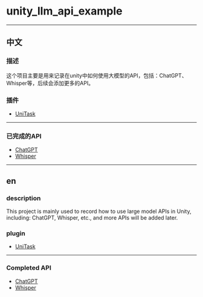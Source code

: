 # unity_llm_api_example

---   
## 中文
### 描述
这个项目主要是用来记录在unity中如何使用大模型的API，包括：ChatGPT、Whisper等，后续会添加更多的API。

### 插件
- [UniTask](https://github.com/Cysharp/UniTask.git)

--- 

### 已完成的API
- [ChatGPT](https://github.com/benjonc/unity_llm_api_example/blob/master/Assets/Examples/ChatGPT/README.md)   
- [Whisper](https://github.com/benjonc/unity_llm_api_example/blob/master/Assets/Examples/Whisper/README.md)   

---

## en
### description
This project is mainly used to record how to use large model APIs in Unity, including: ChatGPT, Whisper, etc., and more APIs will be added later.

### plugin
- [UniTask](https://github.com/Cysharp/UniTask.git)

--- 

### Completed API
- [ChatGPT](https://github.com/benjonc/unity_llm_api_example/blob/master/Assets/Examples/ChatGPT/README.md)   
- [Whisper](https://github.com/benjonc/unity_llm_api_example/blob/master/Assets/Examples/Whisper/README.md)    

